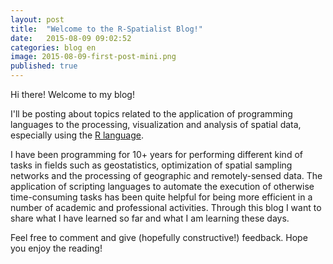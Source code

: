 ```yaml
---
layout: post
title:  "Welcome to the R-Spatialist Blog!"
date:   2015-08-09 09:02:52
categories: blog en
image: 2015-08-09-first-post-mini.png
published: true
---
```

Hi there! Welcome to my blog!

I'll be posting about topics related to the application of programming languages to the processing, visualization and analysis of spatial data, especially using the [R language].
<!--more-->
I have been programming for 10+ years for performing different kind of tasks in fields such as geostatistics, optimization of spatial sampling networks and the processing of geographic and remotely-sensed data. The application of scripting languages to automate the execution of otherwise time-consuming tasks has been quite helpful for being more efficient in a number of academic and professional activities. Through this blog I want to share what I have learned so far and what I am learning these days. 

Feel free to comment and give (hopefully constructive!) feedback. Hope you enjoy the reading! 

<a id="comments"></a>

[R language]:      http://r-project.org
